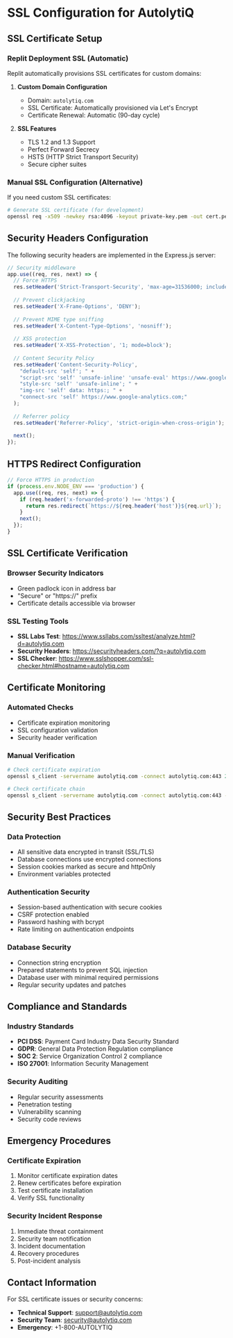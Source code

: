 # SSL Configuration for AutolytiQ

## SSL Certificate Setup

### Replit Deployment SSL (Automatic)
Replit automatically provisions SSL certificates for custom domains:

1. **Custom Domain Configuration**
   - Domain: `autolytiq.com`
   - SSL Certificate: Automatically provisioned via Let's Encrypt
   - Certificate Renewal: Automatic (90-day cycle)

2. **SSL Features**
   - TLS 1.2 and 1.3 Support
   - Perfect Forward Secrecy
   - HSTS (HTTP Strict Transport Security)
   - Secure cipher suites

### Manual SSL Configuration (Alternative)

If you need custom SSL certificates:

```bash
# Generate SSL certificate (for development)
openssl req -x509 -newkey rsa:4096 -keyout private-key.pem -out cert.pem -days 365 -nodes
```

## Security Headers Configuration

The following security headers are implemented in the Express.js server:

```javascript
// Security middleware
app.use((req, res, next) => {
  // Force HTTPS
  res.setHeader('Strict-Transport-Security', 'max-age=31536000; includeSubDomains; preload');
  
  // Prevent clickjacking
  res.setHeader('X-Frame-Options', 'DENY');
  
  // Prevent MIME type sniffing
  res.setHeader('X-Content-Type-Options', 'nosniff');
  
  // XSS protection
  res.setHeader('X-XSS-Protection', '1; mode=block');
  
  // Content Security Policy
  res.setHeader('Content-Security-Policy', 
    "default-src 'self'; " +
    "script-src 'self' 'unsafe-inline' 'unsafe-eval' https://www.googletagmanager.com; " +
    "style-src 'self' 'unsafe-inline'; " +
    "img-src 'self' data: https:; " +
    "connect-src 'self' https://www.google-analytics.com;"
  );
  
  // Referrer policy
  res.setHeader('Referrer-Policy', 'strict-origin-when-cross-origin');
  
  next();
});
```

## HTTPS Redirect Configuration

```javascript
// Force HTTPS in production
if (process.env.NODE_ENV === 'production') {
  app.use((req, res, next) => {
    if (req.header('x-forwarded-proto') !== 'https') {
      return res.redirect(`https://${req.header('host')}${req.url}`);
    }
    next();
  });
}
```

## SSL Certificate Verification

### Browser Security Indicators
- Green padlock icon in address bar
- "Secure" or "https://" prefix
- Certificate details accessible via browser

### SSL Testing Tools
- **SSL Labs Test**: https://www.ssllabs.com/ssltest/analyze.html?d=autolytiq.com
- **Security Headers**: https://securityheaders.com/?q=autolytiq.com
- **SSL Checker**: https://www.sslshopper.com/ssl-checker.html#hostname=autolytiq.com

## Certificate Monitoring

### Automated Checks
- Certificate expiration monitoring
- SSL configuration validation
- Security header verification

### Manual Verification
```bash
# Check certificate expiration
openssl s_client -servername autolytiq.com -connect autolytiq.com:443 2>/dev/null | openssl x509 -noout -dates

# Check certificate chain
openssl s_client -servername autolytiq.com -connect autolytiq.com:443 -showcerts
```

## Security Best Practices

### Data Protection
- All sensitive data encrypted in transit (SSL/TLS)
- Database connections use encrypted connections
- Session cookies marked as secure and httpOnly
- Environment variables protected

### Authentication Security
- Session-based authentication with secure cookies
- CSRF protection enabled
- Password hashing with bcrypt
- Rate limiting on authentication endpoints

### Database Security
- Connection string encryption
- Prepared statements to prevent SQL injection
- Database user with minimal required permissions
- Regular security updates and patches

## Compliance and Standards

### Industry Standards
- **PCI DSS**: Payment Card Industry Data Security Standard
- **GDPR**: General Data Protection Regulation compliance
- **SOC 2**: Service Organization Control 2 compliance
- **ISO 27001**: Information Security Management

### Security Auditing
- Regular security assessments
- Penetration testing
- Vulnerability scanning
- Security code reviews

## Emergency Procedures

### Certificate Expiration
1. Monitor certificate expiration dates
2. Renew certificates before expiration
3. Test certificate installation
4. Verify SSL functionality

### Security Incident Response
1. Immediate threat containment
2. Security team notification
3. Incident documentation
4. Recovery procedures
5. Post-incident analysis

## Contact Information

For SSL certificate issues or security concerns:
- **Technical Support**: support@autolytiq.com
- **Security Team**: security@autolytiq.com
- **Emergency**: +1-800-AUTOLYTIQ